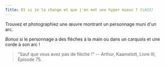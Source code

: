 ```yaml
---
Title: Et si je la change et que j'en met une hyper mieux ? (\#21)
---
```


Trouvez et photographiez une œuvre montrant un personnage muni d'un arc.

*Bonus* si le personnage a des flèches à la main ou dans un carquois et une corde à son arc !

> "Sauf que vous avez pas de flèche !" -- Arthur, Kaamelott, Livre III, Épisode 75.

